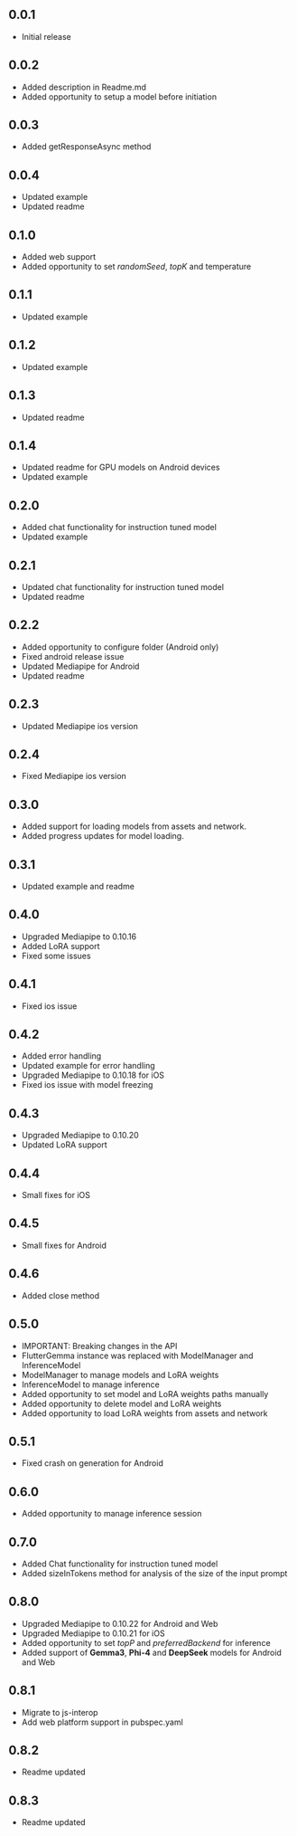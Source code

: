 ## 0.0.1
- Initial release
## 0.0.2
- Added description in Readme.md
- Added opportunity to setup a model before initiation
## 0.0.3
- Added getResponseAsync method
## 0.0.4
- Updated example
- Updated readme
## 0.1.0
- Added web support
- Added opportunity to set *randomSeed*, *topK* and temperature
## 0.1.1
- Updated example
## 0.1.2
- Updated example
## 0.1.3
- Updated readme
## 0.1.4
- Updated readme for GPU models on Android devices
- Updated example
## 0.2.0
- Added chat functionality for instruction tuned model
- Updated example
## 0.2.1
- Updated chat functionality for instruction tuned model
- Updated readme
## 0.2.2
- Added opportunity to configure folder (Android only)
- Fixed android release issue
- Updated Mediapipe for Android
- Updated readme
## 0.2.3
- Updated Mediapipe ios version
## 0.2.4
- Fixed Mediapipe ios version
## 0.3.0
- Added support for loading models from assets and network.
- Added progress updates for model loading.
## 0.3.1
- Updated example and readme
## 0.4.0
- Upgraded Mediapipe to 0.10.16
- Added LoRA support
- Fixed some issues
## 0.4.1
- Fixed ios issue
## 0.4.2
- Added error handling
- Updated example for error handling
- Upgraded Mediapipe to 0.10.18 for iOS
- Fixed ios issue with model freezing
## 0.4.3
- Upgraded Mediapipe to 0.10.20
- Updated LoRA support
## 0.4.4
- Small fixes for iOS
## 0.4.5
- Small fixes for Android
## 0.4.6
- Added close method
## 0.5.0
- IMPORTANT: Breaking changes in the API
- FlutterGemma instance was replaced with ModelManager and InferenceModel
- ModelManager to manage models and LoRA weights
- InferenceModel to manage inference
- Added opportunity to set model and LoRA weights paths manually
- Added opportunity to delete model and LoRA weights
- Added opportunity to load LoRA weights from assets and network
## 0.5.1
- Fixed crash on generation for Android
## 0.6.0
- Added opportunity to manage inference session
## 0.7.0
- Added Chat functionality for instruction tuned model
- Added sizeInTokens method for analysis of the size of the input prompt
## 0.8.0
- Upgraded Mediapipe to 0.10.22 for Android and Web
- Upgraded Mediapipe to 0.10.21 for iOS
- Added opportunity to set *topP* and *preferredBackend* for inference
- Added support of **Gemma3**, **Phi-4** and **DeepSeek** models for Android and Web
## 0.8.1
- Migrate to js-interop
- Add web platform support in pubspec.yaml
## 0.8.2
- Readme updated
## 0.8.3
- Readme updated